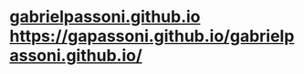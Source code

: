 ﻿# [gabrielpassoni.github.io](https://gapassoni.github.io/gabrielpassoni.github.io/) https://gapassoni.github.io/gabrielpassoni.github.io/
